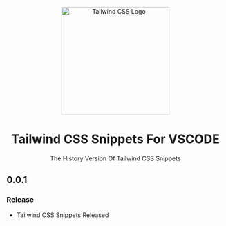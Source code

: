 <p align="center">
    <img src="https://xp.io/storage/2yKfyjeM.png" width="250px" height="250px" alt="Tailwind CSS Logo">
    <h1 align="center">Tailwind CSS Snippets For VSCODE</h1>
    <p align="center">The History Version Of Tailwind CSS Snippets</p>
</p>

## 0.0.1
### Release
- Tailwind CSS Snippets Released